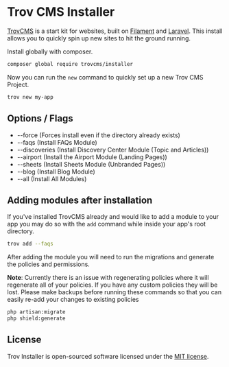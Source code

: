 # Trov CMS Installer

[TrovCMS](https://github.com/TrovCMS/trov) is a start kit for websites, built on [Filament](https://filamentphp.com) and [Laravel](https://laravel.com). This install allows you to quickly spin up new sites to hit the ground running.

Install globally with composer.

```bash
composer global require trovcms/installer
```

Now you can run the `new` command to quickly set up a new Trov CMS Project.

```bash
trov new my-app
```

## Options / Flags

* --force (Forces install even if the directory already exists)
* --faqs (Install FAQs Module)
* --discoveries (Install Discovery Center Module (Topic and Articles))
* --airport (Install the Airport Module (Landing Pages))
* --sheets (Install Sheets Module (Unbranded Pages))
* --blog (Install Blog Module)
* --all (Install All Modules)

## Adding modules after installation

If you've installed TrovCMS already and would like to add a module to your app you may do so with the `add` command while inside your app's root directory.

```bash
trov add --faqs
```

After adding the module you will need to run the migrations and generate the policies and permissions.

**Note**: Currently there is an issue with regenerating policies where it will regenerate all of your policies. If you have any custom policies they will be lost. Please make backups before running these commands so that you can easily re-add your changes to existing policies

```bash
php artisan:migrate
php shield:generate
```

## License

Trov Installer is open-sourced software licensed under the [MIT license](LICENSE.md).
